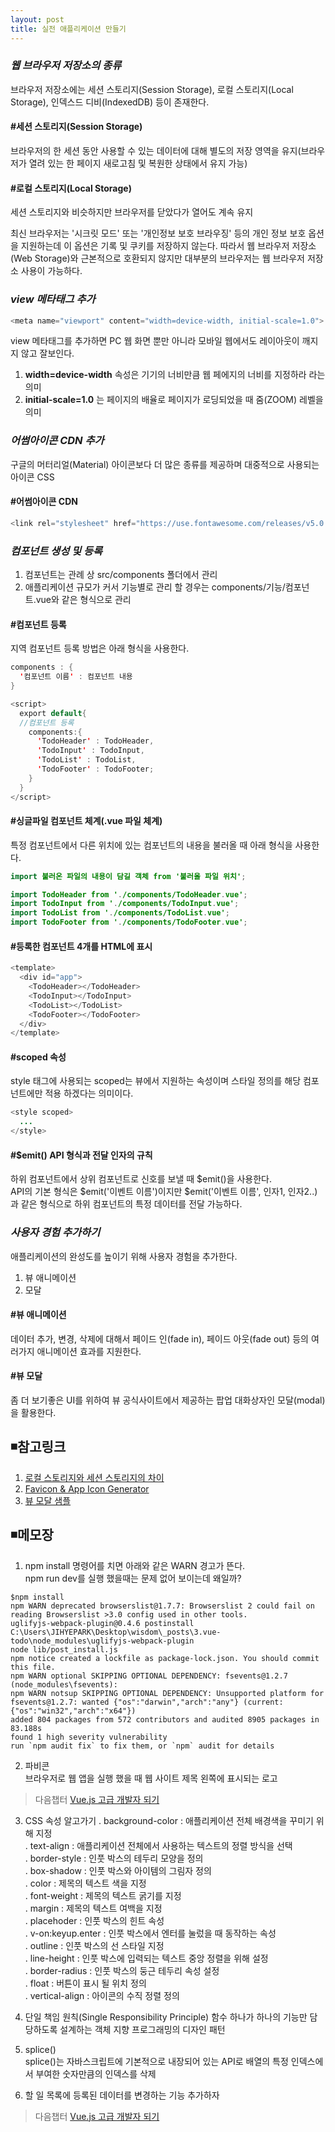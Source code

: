 ```yaml
---
layout: post
title: 실전 애플리케이션 만들기
---
```


### ***웹 브라우저 저장소의 종류***
브라우저 저장소에는 세션 스토리지(Session Storage), 로컬 스토리지(Local Storage), 인덱스드 디비(IndexedDB) 등이 존재한다.

#### #세션 스토리지(Session Storage)
브라우저의 한 세션 동안 사용할 수 있는 데이터에 대해 별도의 저장 영역을 유지(브라우저가 열려 있는 한 페이지 새로고침 및 복원한 상태에서 유지 가능)  

#### #로컬 스토리지(Local Storage)
세션 스토리지와 비슷하지만 브라우저를 닫았다가 열어도 계속 유지  

최신 브라우저는 '시크릿 모드' 또는 '개인정보 보호 브라우징' 등의 개인 정보 보호 옵션을 지원하는데 이 옵션은 기록 및 쿠키를 저장하지 않는다. 따라서 웹 브라우저 저장소(Web Storage)와 근본적으로 호환되지 않지만 대부분의 브라우저는 웹 브라우저 저장소 사용이 가능하다.

### ***view 메타태그 추가***
```java
<meta name="viewport" content="width=device-width, initial-scale=1.0">
```
view 메타태그를 추가하면 PC 웹 화면 뿐만 아니라 모바일 웹에서도 레이아웃이 깨지지 않고 잘보인다.  
1. __width=device-width__ 속성은 기기의 너비만큼 웹 페에지의 너비를 지정하라 라는 의미    
2. __initial-scale=1.0__ 는 페이지의 배율로 페이지가 로딩되었을 때 줌(ZOOM) 레벨을 의미     

### ***어썸아이콘 CDN 추가***
구글의 머터리얼(Material) 아이콘보다 더 많은 종류를 제공하며 대중적으로 사용되는 아이콘 CSS  


#### #어썸아이콘 CDN   
```java   
<link rel="stylesheet" href="https://use.fontawesome.com/releases/v5.0.10/css/all.css">
```   

### ***컴포넌트 생성 및 등록***
1. 컴포넌트는 관례 상 src/components 폴더에서 관리  
2. 애플리케이션 규모가 커서 기능별로 관리 할 경우는 components/기능/컴포넌트.vue와 같은 형식으로 관리  

#### #컴포넌트 등록
지역 컴포넌트 등록 방법은 아래 형식을 사용한다.
```java
components : {
  '컴포넌트 이름' : 컴포넌트 내용
}
```
```java
<script>
  export default{
  //컴포넌트 등록
    components:{
      'TodoHeader' : TodoHeader,
      'TodoInput' : TodoInput,
      'TodoList' : TodoList,
      'TodoFooter' : TodoFooter;
    }
  }
</script>
```

#### #싱글파일 컴포넌트 체계(.vue 파일 체계)
특정 컴포넌트에서 다른 위치에 있는 컴포넌트의 내용을 불러올 때 아래 형식을 사용한다.
```java
import 불러온 파일의 내용이 담길 객체 from '불러올 파일 위치';
```
```java
import TodoHeader from './components/TodoHeader.vue';
import TodoInput from './components/TodoInput.vue';
import TodoList from './components/TodoList.vue';
import TodoFooter from './components/TodoFooter.vue';
```

#### #등록한 컴포넌트 4개를 HTML에 표시
```java
<template>
  <div id="app">
    <TodoHeader></TodoHeader>
    <TodoInput></TodoInput>
    <TodoList></TodoList>
    <TodoFooter></TodoFooter>
  </div>
</template>
```

#### #scoped 속성
style 태그에 사용되는 scoped는 뷰에서 지원하는 속성이며 스타일 정의를 해당 컴포넌트에만 적용 하겠다는 의미이다.
```java
<style scoped>
  ...
</style>
```  

#### #$emit() API 형식과 전달 인자의 규칙
하위 컴포넌트에서 상위 컴포넌트로 신호를 보낼 때 $emit()을 사용한다.  
API의 기본 형식은 $emit('이벤트 이름')이지만 $emit('이벤트 이름', 인자1, 인자2..)과 같은 형식으로 하위 컴포넌트의 특정 데이터를 전달 가능하다.  

### ***사용자 경험 추가하기***
애플리케이션의 완성도를 높이기 위해 사용자 경험을 추가한다.  
1. 뷰 애니메이션  
2. 모달  

#### #뷰 애니메이션
데이터 추가, 변경, 삭제에 대해서 페이드 인(fade in), 페이드 아웃(fade out) 등의 여러가지 애니메이션 효과를 지원한다.

#### #뷰 모달
좀 더 보기좋은 UI를 위하여 뷰 공식사이트에서 제공하는 팝업 대화상자인 모달(modal)을 활용한다.

## ◾참고링크  
1. [로컬 스토리지와 세션 스토리지의 차이](https://developer.mozilla.org/en-US/docs/Web/API/Web_Storage_API)      
2. [Favicon & App Icon Generator](https://www.favicon-generator.org/)   
3. [뷰 모달 샘플](https://vuejs.org/v2/examples/modal.html)
## ◾메모장
1. npm install 명령어를 치면 아래와 같은 WARN 경고가 뜬다.  
npm run dev를 실행 했을때는 문제 없어 보이는데 왜일까?   
```
$npm install
npm WARN deprecated browserslist@1.7.7: Browserslist 2 could fail on reading Browserslist >3.0 config used in other tools.
uglifyjs-webpack-plugin@0.4.6 postinstall C:\Users\JIHYEPARK\Desktop\wisdom\_posts\3.vue-todo\node_modules\uglifyjs-webpack-plugin
node lib/post_install.js
npm notice created a lockfile as package-lock.json. You should commit this file.
npm WARN optional SKIPPING OPTIONAL DEPENDENCY: fsevents@1.2.7 (node_modules\fsevents):
npm WARN notsup SKIPPING OPTIONAL DEPENDENCY: Unsupported platform for fsevents@1.2.7: wanted {"os":"darwin","arch":"any"} (current: {"os":"win32","arch":"x64"})
added 804 packages from 572 contributors and audited 8905 packages in 83.188s
found 1 high severity vulnerability
run `npm audit fix` to fix them, or `npm` audit for details    
```   
2. 파비콘  
브라우저로 웹 앱을 실행 했을 때 웹 사이트 제목 왼쪽에 표시되는 로고  
> 다음챕터 [Vue.js 고급 개발자 되기](https://wisdompark.github.io/Vue-Js6/)

3. CSS 속성 알고가기
. background-color : 애플리케이션 전체 배경색을 꾸미기 위해 지정  
. text-align : 애플리케이션 전체에서 사용하는 텍스트의 정렬 방식을 선택  
. border-style : 인풋 박스의 테두리 모양을 정의  
. box-shadow : 인풋 박스와 아이템의 그림자 정의  
. color : 제목의 텍스트 색을 지정  
. font-weight : 제목의 텍스트 굵기를 지정  
. margin : 제목의 텍스트 여백을 지정    
. placehoder : 인풋 박스의 힌트 속성  
. v-on:keyup.enter : 인풋 박스에서 엔터를 눌렀을 때 동작하는 속성  
. outline : 인풋 박스의 선 스타일 지정  
. line-height : 인풋 박스에 입력되는 텍스트 중앙 정렬을 위해 설정  
. border-radius : 인풋 박스의 둥근 테두리 속성 설정  
. float : 버튼이 표시 될 위치 정의   
. vertical-align : 아이콘의 수직 정렬 정의     

4. 단일 책임 원칙(Single Responsibility Principle)
함수 하나가 하나의 기능만 담당하도록 설계하는 객체 지향 프로그래밍의 디자인 패턴  

5. splice()  
splice()는 자바스크립트에 기본적으로 내장되어 있는 API로 배열의 특정 인덱스에서 부여한 숫자만큼의 인덱스를 삭제  

6. 할 일 목록에 등록된 데이터를 변경하는 기능 추가하자  

> 다음챕터 [Vue.js 고급 개발자 되기](https://wisdompark.github.io/Vue-Js6/)
